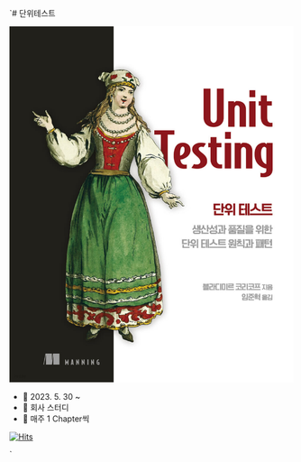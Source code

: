 `# 단위테스트

![](<../../.gitbook/assets/image (1).png>)

* 📆 2023. 5. 30 \~&#x20;
* 📍 회사 스터디
* 📖 매주 1 Chapter씩

[![Hits](https://hits.sh/taetaetae.gitbook.io/docs/test/unit-testing.svg?view=today-total)](https://hits.sh/taetaetae.gitbook.io/docs/test/unit-testing/)

`